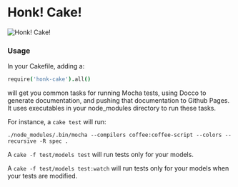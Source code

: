 # Honk!  Cake!

![Honk!  Cake!](http://i.imgur.com/WrhpNfC.jpg)

### Usage

In your Cakefile, adding a:

```coffeescript
require('honk-cake').all()
```

will get you common tasks for running Mocha tests, using Docco to generate
documentation, and pushing that documentation to Github Pages.  It uses
executables in your node_modules directory to run these tasks.

For instance, a `cake test` will run: 

`./node_modules/.bin/mocha --compilers coffee:coffee-script --colors --recursive -R spec .` 

A `cake -f test/models test` will run tests only for your models.

A `cake -f test/models test:watch` will run tests only for your models when your
tests are modified.

